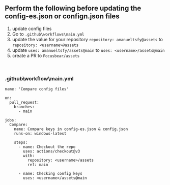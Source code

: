 ## **Perform the following before updating the config-es.json or confign.json files**

1. update config files
2. Go to `.github\workflows\main.yml`
3. update the value for your repository
   `repository: amanueltsfy@assets` to `repository: <username>@assets`
4. update `uses: amanueltsfy/assets@main` to `uses: <username>/assets@main`
5. create a PR to `Focusbear/assets`

&nbsp;

### .github\workflow\main.yml

```
name: 'Compare config files'

on:
  pull_request:
    branches:
      - main

jobs:
  Compare:
    name: Compare keys in config-es.json & config.json
    runs-on: windows-latest

    steps:
      - name: Checkout the repo
        uses: actions/checkout@v3
        with:
          repository: <username>/assets
          ref: main

      - name: Checking config keys
        uses: <username>/assets@main

```

